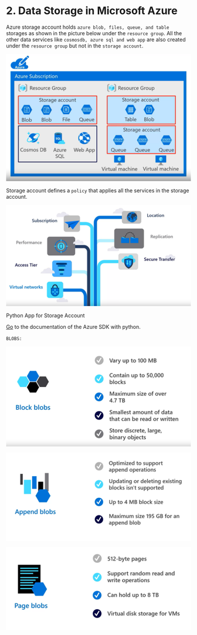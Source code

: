 # 2. Data Storage in Microsoft Azure

Azure storage account holds `azure blob, files, queue, and table` storages as shown in the picture below under the `resource group`.
All the other data services like `cosmosdb, azure sql and web app` are also created under the `resource group` but not in the `storage account`.

![Azure Storage](pictures/1.png)

Storage account defines a `policy` that applies all the services in the storage account.

![Policies](pictures/2.png)

Python App for Storage Account

[Go](https://learn.microsoft.com/en-us/azure/storage/blobs/storage-blob-python-get-started?tabs=azure-ad) to the documentation of the Azure SDK with python.

`BLOBS:`

![Block Blobs](pictures/4.png)

![Append Blobs](pictures/5.png)

![Page Blobs](pictures/6.png)

